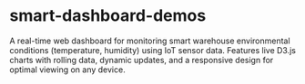 # smart-dashboard-demos
A real-time web dashboard for monitoring smart warehouse environmental conditions (temperature, humidity) using IoT sensor data. Features live D3.js charts with rolling data, dynamic updates, and a responsive design for optimal viewing on any device.
